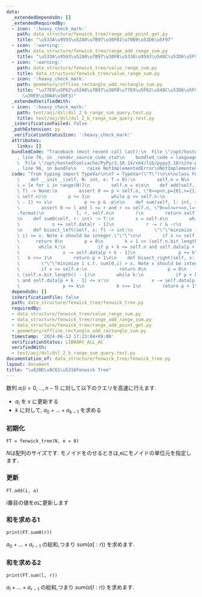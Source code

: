 ```yaml
---
data:
  _extendedDependsOn: []
  _extendedRequiredBy:
  - icon: ':heavy_check_mark:'
    path: data_structure/fenwick_tree/range_add_point_get.py
    title: "\u533A\u9593\u52A0\u7B97\u30FB1\u70B9\u53D6\u5F97"
  - icon: ':warning:'
    path: data_structure/fenwick_tree/range_add_range_sum.py
    title: "\u533A\u9593\u52A0\u7B97\u30FB\u533A\u9593\u548C\u53D6\u5F97"
  - icon: ':warning:'
    path: data_structure/fenwick_tree/value_range_sum.py
    title: data_structure/fenwick_tree/value_range_sum.py
  - icon: ':heavy_check_mark:'
    path: geometory/offline_rectangle_add_rectangle_sum.py
    title: "\u77E9\u5F62\u52A0\u7B97\u30FB\u77E9\u5F62\u548C\u53D6\u5F97(\u30AA\u30D5\
      \u30E9\u30A4\u30F3)"
  _extendedVerifiedWith:
  - icon: ':heavy_check_mark:'
    path: test/aoj/dsl/dsl_2_b_range_sum_query.test.py
    title: test/aoj/dsl/dsl_2_b_range_sum_query.test.py
  _isVerificationFailed: false
  _pathExtension: py
  _verificationStatusIcon: ':heavy_check_mark:'
  attributes:
    links: []
  bundledCode: "Traceback (most recent call last):\n  File \"/opt/hostedtoolcache/PyPy/3.10.14/x64/lib/pypy3.10/site-packages/onlinejudge_verify/documentation/build.py\"\
    , line 76, in _render_source_code_stat\n    bundled_code = language.bundle(\n\
    \  File \"/opt/hostedtoolcache/PyPy/3.10.14/x64/lib/pypy3.10/site-packages/onlinejudge_verify/languages/python.py\"\
    , line 96, in bundle\n    raise NotImplementedError\nNotImplementedError\n"
  code: "from typing import TypeVar\n\nT = TypeVar(\"T\")\n\n\nclass FenwickTree:\n\
    \    def __init__(self, N: int, e: T = 0):\n        self.n = N\n        self.data\
    \ = [e for i in range(N)]\n        self.e = e\n\n    def add(self, p: int, x:\
    \ T) -> None:\n        assert 0 <= p < self.n, \"0<=p<n,p={0},n={1}\".format(p,\
    \ self.n)\n        p += 1\n        while p <= self.n:\n            self.data[p\
    \ - 1] += x\n            p += p & -p\n\n    def sum(self, l: int, r: int) -> T:\n\
    \        assert 0 <= l and l <= r and r <= self.n, \"0<=l<=r<=n,l={0},r={1},n={2}\"\
    .format(\n            l, r, self.n\n        )\n        return self.sum0(r) - self.sum0(l)\n\
    \n    def sum0(self, r: int) -> T:\n        s = self.e\n        while r > 0:\n\
    \            s += self.data[r - 1]\n            r -= r & -r\n        return s\n\
    \n    def bisect_left(self, x: T) -> int:\n        \"\"\"minimize i s.t. sum[0,\
    \ i) >= x. Note x should be integer.\"\"\"\n\n        if x <= self.e:\n      \
    \      return 0\n        p = 0\n        k = 1 << (self.n.bit_length() - 1)\n \
    \       while k:\n            if p + k <= self.n and self.data[p + k - 1] < x:\n\
    \                x -= self.data[p + k - 1]\n                p += k\n         \
    \   k >>= 1\n        return p + 1\n\n    def bisect_right(self, x: T) -> int:\n\
    \        \"\"\"minimize i s.t. sum[0,i) > x. Note x should be integer.\"\"\"\n\
    \        if x <= self.e:\n            return 0\n        p = 0\n        k = 1 <<\
    \ (self.n.bit_length() - 1)\n        while k:\n            if p + k <= self.n\
    \ and self.data[p + k - 1] <= x:\n                x -= self.data[p + k - 1]\n\
    \                p += k\n            k >>= 1\n        return p + 1\n"
  dependsOn: []
  isVerificationFile: false
  path: data_structure/fenwick_tree/fenwick_tree.py
  requiredBy:
  - data_structure/fenwick_tree/value_range_sum.py
  - data_structure/fenwick_tree/range_add_range_sum.py
  - data_structure/fenwick_tree/range_add_point_get.py
  - geometory/offline_rectangle_add_rectangle_sum.py
  timestamp: '2024-06-12 17:23:04+09:00'
  verificationStatus: LIBRARY_ALL_AC
  verifiedWith:
  - test/aoj/dsl/dsl_2_b_range_sum_query.test.py
documentation_of: data_structure/fenwick_tree/fenwick_tree.py
layout: document
title: "\u62BD\u8C61\u5316Fenwick Tree"
---
```


数列 $a_i (i=0,...,n-1)$ に対して以下のクエリを高速に行えます.

- $a_i$ を $x$ に更新する
- $k$ に対して, $a_0+...+a_{k-1}$ を求める

### 初期化

```
FT = fenwick_tree(N, e = 0)
```
$N$は配列のサイズです. モノイドをのせるときは,eにモノイドの単位元を指定します．

### 更新

```
FT.add(i, a)
```
$i$番目の値を$a$に更新します

### 和を求める1

```
print(FT.sum0(r))
```
$a_0+...+a_{r-1}$ の総和,つまり $sum(a[:r))$ を求めます.

### 和を求める2

```
print(FT.sum(l, r))
```
$a_l+...+a_{r-1}$ の総和,つまり $sum(a[l:r))$ を求めます.
